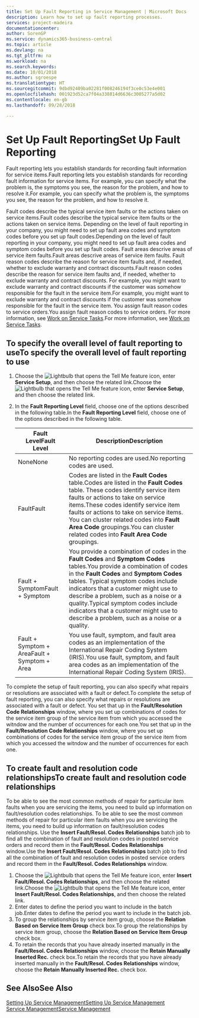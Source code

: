 ```yaml
---
title: Set Up Fault Reporting in Service Management | Microsoft Docs
description: Learn how to set up fault reporting processes.
services: project-madeira
documentationcenter: 
author: SorenGP
ms.service: dynamics365-business-central
ms.topic: article
ms.devlang: na
ms.tgt_pltfrm: na
ms.workload: na
ms.search.keywords: 
ms.date: 10/01/2018
ms.author: sgroespe
ms.translationtype: HT
ms.sourcegitcommit: 9dbd92409ba02281f008246194f3ce0c53e4e001
ms.openlocfilehash: 001923d52ca7f04a338814d6636c3005277a5d02
ms.contentlocale: en-gb
ms.lasthandoff: 09/28/2018

---
```


# <a name="set-up-fault-reporting"></a><span data-ttu-id="bade2-103">Set Up Fault Reporting</span><span class="sxs-lookup"><span data-stu-id="bade2-103">Set Up Fault Reporting</span></span>
<span data-ttu-id="bade2-104">Fault reporting lets you establish standards for recording fault information for service items.</span><span class="sxs-lookup"><span data-stu-id="bade2-104">Fault reporting lets you establish standards for recording fault information for service items.</span></span> <span data-ttu-id="bade2-105">For example, you can specify what the problem is, the symptoms you see, the reason for the problem, and how to resolve it.</span><span class="sxs-lookup"><span data-stu-id="bade2-105">For example, you can specify what the problem is, the symptoms you see, the reason for the problem, and how to resolve it.</span></span>  

<span data-ttu-id="bade2-106">Fault codes describe the typical service item faults or the actions taken on service items.</span><span class="sxs-lookup"><span data-stu-id="bade2-106">Fault codes describe the typical service item faults or the actions taken on service items.</span></span> <span data-ttu-id="bade2-107">Depending on the level of fault reporting in your company, you might need to set up fault area codes and symptom codes before you set up fault codes.</span><span class="sxs-lookup"><span data-stu-id="bade2-107">Depending on the level of fault reporting in your company, you might need to set up fault area codes and symptom codes before you set up fault codes.</span></span> <span data-ttu-id="bade2-108">Fault areas descrive areas of service item faults.</span><span class="sxs-lookup"><span data-stu-id="bade2-108">Fault areas descrive areas of service item faults.</span></span> <span data-ttu-id="bade2-109">Fault reason codes describe the reason for service item faults and, if needed, whether to exclude warranty and contract discounts.</span><span class="sxs-lookup"><span data-stu-id="bade2-109">Fault reason codes describe the reason for service item faults and, if needed, whether to exclude warranty and contract discounts.</span></span> <span data-ttu-id="bade2-110">For example, you might want to exclude warranty and contract discounts if the customer was somehow responsible for the fault in the service item.</span><span class="sxs-lookup"><span data-stu-id="bade2-110">For example, you might want to exclude warranty and contract discounts if the customer was somehow responsible for the fault in the service item.</span></span> <span data-ttu-id="bade2-111">You assign fault reason codes to service orders.</span><span class="sxs-lookup"><span data-stu-id="bade2-111">You assign fault reason codes to service orders.</span></span> <span data-ttu-id="bade2-112">For more information, see [Work on Service Tasks](service-how-to-work-on-service-tasks.md).</span><span class="sxs-lookup"><span data-stu-id="bade2-112">For more information, see [Work on Service Tasks](service-how-to-work-on-service-tasks.md).</span></span>  

## <a name="to-specify-the-overall-level-of-fault-reporting-to-use"></a><span data-ttu-id="bade2-113">To specify the overall level of fault reporting to use</span><span class="sxs-lookup"><span data-stu-id="bade2-113">To specify the overall level of fault reporting to use</span></span>
1. <span data-ttu-id="bade2-114">Choose the ![Lightbulb that opens the Tell Me feature](media/ui-search/search_small.png "Tell me what you want to do") icon, enter **Service Setup**, and then choose the related link.</span><span class="sxs-lookup"><span data-stu-id="bade2-114">Choose the ![Lightbulb that opens the Tell Me feature](media/ui-search/search_small.png "Tell me what you want to do") icon, enter **Service Setup**, and then choose the related link.</span></span>
2. <span data-ttu-id="bade2-115">In the **Fault Reporting Level** field, choose one of the options described in the following table.</span><span class="sxs-lookup"><span data-stu-id="bade2-115">In the **Fault Reporting Level** field, choose one of the options described in the following table.</span></span>  

    |<span data-ttu-id="bade2-116">**Fault Level**</span><span class="sxs-lookup"><span data-stu-id="bade2-116">**Fault Level**</span></span>|<span data-ttu-id="bade2-117">**Description**</span><span class="sxs-lookup"><span data-stu-id="bade2-117">**Description**</span></span>|  
    |------------|-------------|  
    |<span data-ttu-id="bade2-118">None</span><span class="sxs-lookup"><span data-stu-id="bade2-118">None</span></span> | <span data-ttu-id="bade2-119">No reporting codes are used.</span><span class="sxs-lookup"><span data-stu-id="bade2-119">No reporting codes are used.</span></span>|  
    |<span data-ttu-id="bade2-120">Fault</span><span class="sxs-lookup"><span data-stu-id="bade2-120">Fault</span></span> | <span data-ttu-id="bade2-121">Codes are listed in the **Fault Codes** table.</span><span class="sxs-lookup"><span data-stu-id="bade2-121">Codes are listed in the **Fault Codes** table.</span></span> <span data-ttu-id="bade2-122">These codes identify service item faults or actions to take on service items.</span><span class="sxs-lookup"><span data-stu-id="bade2-122">These codes identify service item faults or actions to take on service items.</span></span> <span data-ttu-id="bade2-123">You can cluster related codes into **Fault Area Code** groupings.</span><span class="sxs-lookup"><span data-stu-id="bade2-123">You can cluster related codes into **Fault Area Code** groupings.</span></span>|  
    |<span data-ttu-id="bade2-124">Fault + Symptom</span><span class="sxs-lookup"><span data-stu-id="bade2-124">Fault + Symptom</span></span> | <span data-ttu-id="bade2-125">You provide a combination of codes in the **Fault Codes** and **Symptom Codes** tables.</span><span class="sxs-lookup"><span data-stu-id="bade2-125">You provide a combination of codes in the **Fault Codes** and **Symptom Codes** tables.</span></span> <span data-ttu-id="bade2-126">Typical symptom codes include indicators that a customer might use to describe a problem, such as a noise or a quality.</span><span class="sxs-lookup"><span data-stu-id="bade2-126">Typical symptom codes include indicators that a customer might use to describe a problem, such as a noise or a quality.</span></span>|  
    |<span data-ttu-id="bade2-127">Fault + Symptom + Area</span><span class="sxs-lookup"><span data-stu-id="bade2-127">Fault + Symptom + Area</span></span> | <span data-ttu-id="bade2-128">You use fault, symptom, and fault area codes as an implementation of the International Repair Coding System (IRIS).</span><span class="sxs-lookup"><span data-stu-id="bade2-128">You use fault, symptom, and fault area codes as an implementation of the International Repair Coding System (IRIS).</span></span>|  

<span data-ttu-id="bade2-129">To complete the setup of fault reporting, you can also specify what repairs or resolutions are associated with a fault or defect.</span><span class="sxs-lookup"><span data-stu-id="bade2-129">To complete the setup of fault reporting, you can also specify what repairs or resolutions are associated with a fault or defect.</span></span> <span data-ttu-id="bade2-130">You set that up in the **Fault/Resolution Code Relationships** window, where you set up combinations of codes for the service item group of the service item from which you accessed the witndow and the number of occurrences for each one.</span><span class="sxs-lookup"><span data-stu-id="bade2-130">You set that up in the **Fault/Resolution Code Relationships** window, where you set up combinations of codes for the service item group of the service item from which you accessed the witndow and the number of occurrences for each one.</span></span>

## <a name="to-create-fault-and-resolution-code-relationships"></a><span data-ttu-id="bade2-131">To create fault and resolution code relationships</span><span class="sxs-lookup"><span data-stu-id="bade2-131">To create fault and resolution code relationships</span></span>
<span data-ttu-id="bade2-132"><!--this needs to go in a working with topic--> To be able to see the most common methods of repair for particular item faults when you are servicing the items, you need to build up information on fault/resolution codes relationships.</span><span class="sxs-lookup"><span data-stu-id="bade2-132"><!--this needs to go in a working with topic--> To be able to see the most common methods of repair for particular item faults when you are servicing the items, you need to build up information on fault/resolution codes relationships.</span></span> <span data-ttu-id="bade2-133">Use the **Insert Fault/Resol. Codes Relationships** batch job to find all the combination of fault and resolution codes in posted service orders and record them in the **Fault/Resol. Codes Relationships** window.</span><span class="sxs-lookup"><span data-stu-id="bade2-133">Use the **Insert Fault/Resol. Codes Relationships** batch job to find all the combination of fault and resolution codes in posted service orders and record them in the **Fault/Resol. Codes Relationships** window.</span></span>

1. <span data-ttu-id="bade2-134">Choose the ![Lightbulb that opens the Tell Me feature](media/ui-search/search_small.png "Tell me what you want to do") icon, enter **Insert Fault/Resol. Codes Relationships**, and then choose the related link.</span><span class="sxs-lookup"><span data-stu-id="bade2-134">Choose the ![Lightbulb that opens the Tell Me feature](media/ui-search/search_small.png "Tell me what you want to do") icon, enter **Insert Fault/Resol. Codes Relationships**, and then choose the related link.</span></span>  
2. <span data-ttu-id="bade2-135">Enter dates to define the period you want to include in the batch job.</span><span class="sxs-lookup"><span data-stu-id="bade2-135">Enter dates to define the period you want to include in the batch job.</span></span>  
3. <span data-ttu-id="bade2-136">To group the relationships by service item group, choose the **Relation Based on Service Item Group** check box.</span><span class="sxs-lookup"><span data-stu-id="bade2-136">To group the relationships by service item group, choose the **Relation Based on Service Item Group** check box.</span></span>  
4. <span data-ttu-id="bade2-137">To retain the records that you have already inserted manually in the **Fault/Resol. Codes Relationships** window, choose the **Retain Manually Inserted Rec.** check box.</span><span class="sxs-lookup"><span data-stu-id="bade2-137">To retain the records that you have already inserted manually in the **Fault/Resol. Codes Relationships** window, choose the **Retain Manually Inserted Rec.** check box.</span></span>  

## <a name="see-also"></a><span data-ttu-id="bade2-138">See Also</span><span class="sxs-lookup"><span data-stu-id="bade2-138">See Also</span></span>
[<span data-ttu-id="bade2-139">Setting Up Service Management</span><span class="sxs-lookup"><span data-stu-id="bade2-139">Setting Up Service Management</span></span>](service-setup-service.md)  
[<span data-ttu-id="bade2-140">Service Management</span><span class="sxs-lookup"><span data-stu-id="bade2-140">Service Management</span></span>](service-service.md)  

